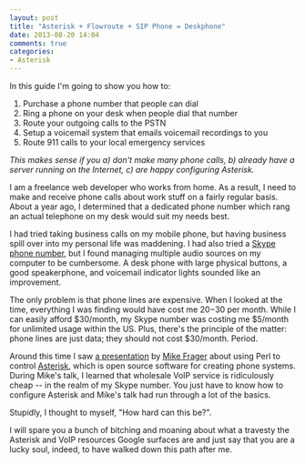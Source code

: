 ```yaml
---
layout: post
title: "Asterisk + Flowroute + SIP Phone = Deskphone"
date: 2013-08-20 14:04
comments: true
categories:
- Asterisk
---
```


In this guide I'm going to show you how to:

1. Purchase a phone number that people can dial
2. Ring a phone on your desk when people dial that number
3. Route your outgoing calls to the PSTN
4. Setup a voicemail system that emails voicemail recordings to you
5. Route 911 calls to your local emergency services

*This makes sense if you a) don't make many phone calls, b) already have a server running on the Internet, c) are happy configuring Asterisk.*

I am a freelance web developer who works from home. As a result, I need to make and receive phone calls about work stuff on a fairly regular basis. About a year ago, I determined that a dedicated phone number which rang an actual telephone on my desk would suit my needs best.

I had tried taking business calls on my mobile phone, but having business spill over into my personal life was maddening. I had also tried a [Skype phone number][skype-number], but I found managing multiple audio sources on my computer to be cumbersome. A desk phone with large physical buttons, a good speakerphone, and voicemail indicator lights sounded like an improvement.

The only problem is that phone lines are expensive. When I looked at the time, everything I was finding would have cost me $20-$30 per month. While I can easily afford $30/month, my Skype number was costing me $5/month for unlimited usage within the US. Plus, there's the principle of the matter: phone lines are just data; they should not cost $30/month. Period.

Around this time I saw [a presentation][asterisk-talk] by [Mike Frager][mike-frager] about using Perl to control [Asterisk][asterisk], which is open source software for creating phone systems. During Mike's talk, I learned that wholesale VoIP service is ridiculously cheap -- in the realm of my Skype number. You just have to know how to configure Asterisk and Mike's talk had run through a lot of the basics.

Stupidly, I thought to myself, "How hard can this be?".

I will spare you a bunch of bitching and moaning about what a travesty the Asterisk and VoIP resources Google surfaces are and just say that you are a lucky soul, indeed, to have walked down this path after me.

[asterisk]: http://www.asterisk.org/
[ubuntu]: http://www.ubuntu.com/
[flowroute]: http://flowroute.com/
[outgoing-rates]: http://flowroute.com/services/rates/
[skype-number]: http://www.skype.com/en/features/online-number/
[la-perl]: http://losangeles.pm.org/
[asterisk-talk]: http://losangeles.pm.org/presentations/voip/VOIP_with_Perl.pdf
[mike-frager]: https://twitter.com/mfrager
[nat]: http://en.wikipedia.org/wiki/Network_address_translation
[dect]: http://en.wikipedia.org/wiki/Digital_Enhanced_Cordless_Telecommunications
[sip]: http://en.wikipedia.org/wiki/Session_Initiation_Protocol
[pstn]: http://en.wikipedia.org/wiki/Public_switched_telephone_network
[12.04]: http://releases.ubuntu.com/precise/
[tgp500]: http://www.panasonic.com/business/psna/products-home-business/sip-communications/Hosted-Open-Source-Market/KX-TGP500.aspx
[tgp500-amazon]: http://www.amazon.com/Panasonic-KX-TGP500-DECT-Phone-System/dp/B0058FJLBG
[tgp550]: http://www.panasonic.com/business/psna/products-home-business/sip-communications/Hosted-Open-Source-Market/KX-TGP550.aspx
[tgp550-amazon]: http://www.amazon.com/Panasonic-KX-TGP550-SIP-DECT-Phone/dp/B002SUEQBY
[tpa50]: http://www.panasonic.com/business/psna/products-home-business/sip-communications/Hosted-Open-Source-Market/KX-TPA50.aspx
[tpa50-amazon]: http://www.amazon.com/Panasonic-KX-TPA50B04-KX-TPA50-Cordless-Handset/dp/B002SUAQ1I
[spa525]: http://www.cisco.com/en/US/prod/collateral/voicesw/ps6788/phones/ps10499/ps11005/data_sheet_c78-603725.html
[spa525-amazon]: http://www.amazon.com/Cisco-spa525G2-5-Line-IP-Phone/dp/B003UMCMU6
[US48]: http://en.wikipedia.org/wiki/Contiguous_United_States
[titlecase]: http://www.grammar-monster.com/lessons/capital_letters_title_case.htm
[vps]: http://en.wikipedia.org/wiki/Virtual_private_server
[docs1]: https://wiki.asterisk.org/wiki/display/AST/Asterisk+1.8+Documentation
[docs2]: http://www.voip-info.org/wiki/view/Asterisk+-+documentation+of+application+commands
[opium-suppositories]: http://www.imdb.com/title/tt0117951/quotes?item=qt0335547
